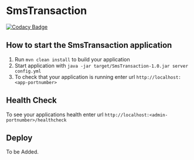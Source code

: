# SmsTransaction

[![Codacy Badge](https://api.codacy.com/project/badge/Grade/d68e3c9ed36147f793ee2c58652003c1)](https://www.codacy.com/app/anilvrs_90/SmsTransaction?utm_source=github.com&utm_medium=referral&utm_content=anilvrs90/SmsTransaction&utm_campaign=badger)

How to start the SmsTransaction application
---

1. Run `mvn clean install` to build your application
1. Start application with `java -jar target/SmsTransaction-1.0.jar server config.yml`
1. To check that your application is running enter url `http://localhost:<app-portnumber>`

Health Check
---

To see your applications health enter url `http://localhost:<admin-portnumber>/healthcheck`

Deploy
---

To be Added.
